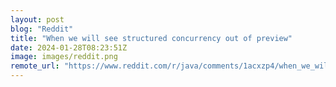 ```yaml
---
layout: post
blog: "Reddit"
title: "When we will see structured concurrency out of preview"
date: 2024-01-28T08:23:51Z
image: images/reddit.png
remote_url: "https://www.reddit.com/r/java/comments/1acxzp4/when_we_will_see_structured_concurrency_out_of/"
---
```

